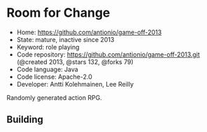 # Room for Change

- Home: https://github.com/antionio/game-off-2013
- State: mature, inactive since 2013
- Keyword: role playing
- Code repository: https://github.com/antionio/game-off-2013.git (@created 2013, @stars 132, @forks 79)
- Code language: Java
- Code license: Apache-2.0
- Developer: Antti Kolehmainen, Lee Reilly

Randomly generated action RPG.

## Building
